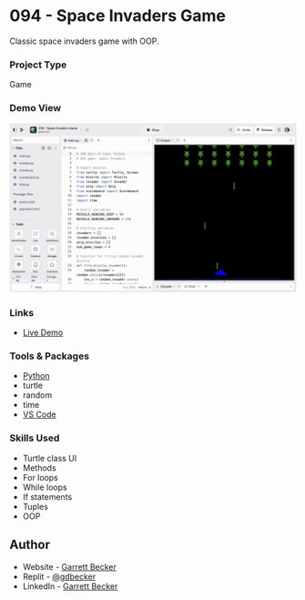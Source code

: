 # 094 - Space Invaders Game

Classic space invaders game with OOP.

### Project Type

Game

### Demo View

![](./094-space-invaders-game.jpg)

### Links

- [Live Demo](https://replit.com/@gdbecker/094-Space-Invaders-Game)

### Tools & Packages

- [Python](https://www.python.org)
- turtle
- random
- time
- [VS Code](https://code.visualstudio.com)

### Skills Used

- Turtle class UI
- Methods
- For loops
- While loops
- If statements
- Tuples
- OOP

## Author

- Website - [Garrett Becker]()
- Replit - [@gdbecker](https://replit.com/@gdbecker)
- LinkedIn - [Garrett Becker](https://www.linkedin.com/in/garrett-becker-923b4a106/)